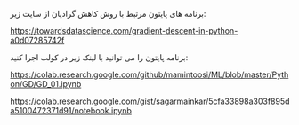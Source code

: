 برنامه های پایتون مرتبط با روش کاهش گرادیان از سایت زیر:

https://towardsdatascience.com/gradient-descent-in-python-a0d07285742f

برنامه پایتون را می توانید با لینک زیر در کولب اجرا کنید:

https://colab.research.google.com/github/mamintoosi/ML/blob/master/Python/GD/GD_01.ipynb

https://colab.research.google.com/gist/sagarmainkar/5cfa33898a303f895da5100472371d91/notebook.ipynb
